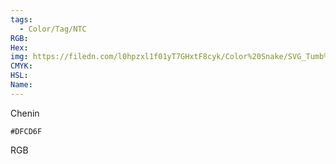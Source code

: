 ```yaml
---
tags:
  - Color/Tag/NTC
RGB:
Hex:
img: https://filedn.com/l0hpzxl1f01yT7GHxtF8cyk/Color%20Snake/SVG_Tumb%20Mass%20No%20Name/DFCD6F.svg
CMYK:
HSL:
Name:
---
```

Chenin
```palette
#DFCD6F
```
RGB

